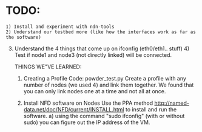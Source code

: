 # TODO:

	1) Install and experiment with ndn-tools
	2) Understand our testbed more (like how the interfaces work as far as the software)
3) Understand the 4 things that come up on ifconfig (eth0/eth1.. stuff)
	4) Test if node1 and node3 (not directly linked) will be connected.


	THINGS WE"VE LEARNED:
	1) Creating a Profile
	Code: powder_test.py
	Create a profile with any number of nodes (we used 4) and link them together. We found that you can only link nodes one at a time and not
	all at once.

	2) Install NFD software on Nodes
	Use the PPA method http://named-data.net/doc/NFD/current/INSTALL.html to install and run the software.
	a) using the command "sudo ifconfig" (with or without sudo) you can figure out the IP address of the VM. <insert screen shot>




